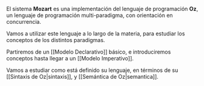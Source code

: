 El sistema **Mozart** es una implementación del lenguaje de programación **Oz**, un lenguaje de programación multi-paradigma, con orientación en concurrencia.

Vamos a utilizar este lenguaje a lo largo de la materia, para estudiar los conceptos de los distintos paradigmas.

Partiremos de un [[Modelo Declarativo]] básico, e introduciremos conceptos hasta llegar a un [[Modelo Imperativo]].

Vamos a estudiar como está definido su lenguaje, en términos de su [[Sintaxis de Oz|sintaxis]], y [[Semántica de Oz|semantica]].
